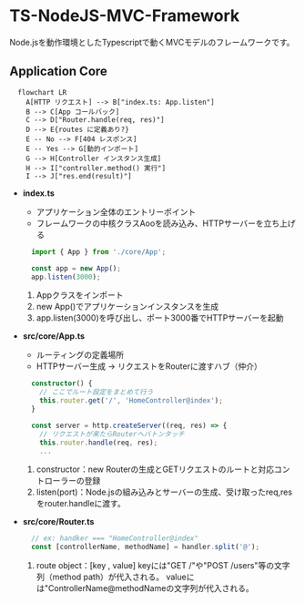 # TS-NodeJS-MVC-Framework
Node.jsを動作環境としたTypescriptで動くMVCモデルのフレームワークです。

## Application Core

```mermaid
  flowchart LR
    A[HTTP リクエスト] --> B["index.ts: App.listen"]
    B --> C[App コールバック]
    C --> D["Router.handle(req, res)"]
    D --> E{routes に定義あり?}
    E -- No --> F[404 レスポンス]
    E -- Yes --> G[動的インポート]
    G --> H[Controller インスタンス生成]
    H --> I["controller.method() 実行"]
    I --> J["res.end(result)"]
```

- **index.ts**

  - アプリケーション全体のエントリーポイント
  - フレームワークの中核クラスAooを読み込み、HTTPサーバーを立ち上げる

  ```ts
    import { App } from './core/App';

    const app = new App();
    app.listen(3000);

  ```

  1. Appクラスをインポート
  2. new App()でアプリケーションインスタンスを生成
  3. app.listen(3000)を呼び出し、ポート3000番でHTTPサーバーを起動

- **src/core/App.ts**

  - ルーティングの定義場所
  - HTTPサーバー生成 -> リクエストをRouterに渡すハブ（仲介）

  ```ts
    constructor() {
      // ここでルート設定をまとめて行う
      this.router.get('/', 'HomeController@index');
    }
  ```

  ```ts
    const server = http.createServer((req, res) => {
      // リクエストが来たらRouterへバトンタッチ
      this.router.handle(req, res);
      ...
  ```
  1. constructor：new Routerの生成とGETリクエストのルートと対応コントローラーの登録
  2. listen(port)：Node.jsの組み込みとサーバーの生成、受け取ったreq,resをrouter.handleに渡す。

- **src/core/Router.ts**

  ```ts
    // ex: handker === "HomeController@index"
    const [controllerName, methodName] = handler.split('@');
  ```

  1. route object：[key , value]
    keyには"GET /"や"POST /users"等の文字列（method path）が代入される。
    valueには"ControllerName@methodNameの文字列が代入される。
